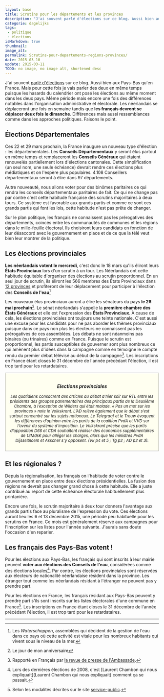 ```yaml
---
layout: base
title: Scrutins pour les départements et les provinces
description: "J'ai souvent parlé d'élections sur ce blog. Aussi bien aux Pays-Bas qu'en France. Mais pour cette fois je vais parler des deux en même temps puisque les hasa"
categorie: dagelijks
tags: 
 - politique
 - élections
isMarkdown: true
thumbnail: 
image_alt: 
permalink: Scrutins-pour-departements-regions-provinces/
date: 2015-03-10
update: 2015-03-11
TODO: no image, no image alt, shortened desc
---
```


J'ai souvent [parlé d'élections](/tag/elections/) sur ce blog. Aussi bien aux Pays-Bas qu'en France. Mais pour cette fois je vais parler des deux en même temps puisque les hasards du calendrier ont posé les élections au même moment dans les deux pays. Même période mais encore une fois des différences notables dans l'organisation administrative et électorale. Les néerlandais se déplaceront une fois en semaine tandis que **les français devront se déplacer deux fois le dimanche**. Différences mais aussi ressemblances comme dans les approches politiques. Faisons le point.

## Élections Départementales
Ces 22 et 29 mars prochain, la France inaugure un nouveau type d'élection : les départementales. Les **Conseils Départementaux** y seront élus partout en même temps et remplaceront les **Conseils Généraux** qui étaient renouvelés partiellement lors d'élections cantonales. Cette simplification (un seul nom, une seule échéance) devrait rendre ces élections plus médiatiques et on l'espère plus populaires. 4.108 Conseillers départementaux seront à élire dans 97 départements.

Autre nouveauté, nous allons voter pour des binômes paritaires ce qui rendra les conseils départementaux paritaires de fait. Ce qui ne change pas par contre c'est cette habitude française des scrutins majoritaires à deux tours. Ce système est favorable aux grands partis et comme ce sont ces grands partis qui font les lois, cette habitude n'est pas prête de changer.

Sur le plan politique, les français ne connaissent pas les prérogatives des départements, coincés entre les communautés de communes et les régions dans le mille-feuille électoral. Ils choisiront leurs candidats en fonction de leur désaccord avec le gouvernement en place et de ce que la télé veut bien leur montrer de la politique.

## Les élections provinciales
**Les néerlandais votent le mercredi**, c'est donc le 18 mars qu'ils éliront leurs **États Provinciaux** lors d'un scrutin à un tour. Les Néerlandais ont cette habitude équitable d'organiser des élections au scrutin proportionnel. En un seul jour de scrutin, ils éliront les 566 membres des États Provinciaux dans [12 provinces](/les-provinces-des-pays-bas) et profiteront de leur déplacement pour participer à l'élection des **Conseils de l'eau**[^1] 

Les nouveaux élus provinciaux auront a élire les sénateurs du pays **le 26 mai prochain**[^2]. Le sénat néerlandais s'appelle la **première chambre des États Généraux** et elle est l'expression des **États Provinciaux**. À cause de cela, les élections provinciales ont toujours une teinte nationale. C'est aussi une excuse pour les candidats pour ne pas aborder les thèmes provinciaux puisque dans ce pays non plus les électeurs ne connaissent pas les prérogatives de ces assemblées. Les débats ne sont néanmoins pas binaires (ou trinaires) comme en France. Puisque le scrutin est proportionnel, les partis susceptibles de gouverner sont plus nombreux ce qui amènent plus d'idées dans la campagne comme en témoigne le compte rendu du premier débat télévisé au début de la campagne[^3]. Les inscriptions en France étant closes le 31 décembre de l'année précédant l'élection, il est trop tard pour les retardataires.

<div style="border:1px solid grey; background-color:#FFFFf0; font-size:small; width=530px; text-align:center; padding:1em; font-style:italic;">

### Elections provinciales
Les quotidiens consacrent des articles au débat d’hier soir sur RTL entre les présidents des groupes parlementaires des principaux partis de la Deuxième Chambre, à l’exception de Wilders qui était malade. « Pas un mot sur les provinces » note le Volkskrant. L’AD relève également que le débat s’est surtout concentré sur les sujets nationaux. Le Telegraaf et le Trouw évoquent les différences d’opinion entre les partis de la coalition PvdA et VVD sur l’avenir du système d’imposition. Le Volkskrant précise que les partis d’opposition D66 et CDA souhaitent réaliser des économies supplémentaires de 13Mds€ pour alléger les charges, alors que les ministres PvdA Dijsselbloem et Asscher s’y opposent. (Vk p4 et 5 ; Tg p2 ; AD p2 et 3).

</div>


## Et les régionales ?
Depuis la régionalisation, les français on l'habitude de voter contre le gouvernement en place entre deux élections présidentielles. La fusion des régions ne devrait pas changer grand chose à cette habitude. Elle a juste contribué au report de cette échéance électorale habituellement plus printanière. 

Encore une fois, le scrutin majoritaire à deux tour donnera l'avantage aux grands partis face au pluralisme de l'expression du vote. Ces élections auront lieu les 6 et 13 décembre 2015, une période peu habituelle pour les scrutins en France. Ce mois est généralement réservé aux campagnes pour l'inscription sur les listes pour l'année suivante. J'aurais sans doute l'occasion d'en reparler.

## Les français des Pays-Bas votent !

Pour les élections aux Pays-Bas, les français qui sont inscrits à leur mairie peuvent **voter aux élections des Conseils de l'eau**, considérées comme des élections locales[^4]. Par contre, les élections provinciales sont réservées aux électeurs de nationalité néerlandaise résident dans la province. Les étranger tout comme les néerlandais résidant à l'étranger ne peuvent pas y prendre part.

Pour les élections en France, les français résidant aux Pays-Bas peuvent y prendre part s'ils sont inscrits sur les listes électorales d'une commune en France[^5]. Les inscriptions en France étant closes le 31 décembre de l'année précédant l'élection, il est trop tard pour les retardataires.

---
[^1]: Les *Waterschappen*, assemblées qui décident de la gestion de l'eau dans ce pays où cette activité est vitale pour les nombreux habitants qui vivent sous le niveau de la mer.
[^2]: Le jour de mon anniversaire
[^3]: Rapporté en Français par [la revue de presse de l'Ambassade](/je-lis-deja-les-journaux).
[^4]: Lors des dernières élections de 2008, c'est [Laurent Chambon qui nous expliquait](Laurent Chambon qui nous expliquait) comment ça se passait.
[^5]: Selon les modalités décrites sur le site [service-public](http://vosdroits.service-public.fr/particuliers/F16904.xhtml#N1021E).


<!-- post notes:
22 et 29 mars
https://fr.wikipedia.org/wiki/%C3%89lections_d%C3%A9partementales_fran%C3%A7aises_de_2015 

18 mars
https://nl.wikipedia.org/wiki/Provinciale_Statenverkiezingen_2015
--->
